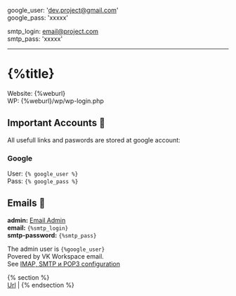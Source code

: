 google_user: 'dev.project@gmail.com'  
google_pass: 'xxxxx'

smtp_login: email@project.com  
smtp_pass: 'xxxxx'

---

# {%title}

Website: {%weburl}  
WP: {%weburl}/wp/wp-login.php

## Important Accounts 🔑

All usefull links and paswords are stored at google account:

### Google

User: `{% google_user %}`  
Pass: `{% google_pass %}`

## Emails 📧

**admin:** [Email Admin]()  
**email:** `{%smtp_login}`  
**smtp-password:** `{%smtp_pass}`

The admin user is `{%google_user}`  
Povered by VK Workspace email.  
See [IMAP, SMTP и POP3 configuration](https://)

{% section %}  
[Url](https://) |
{% endsection %}
